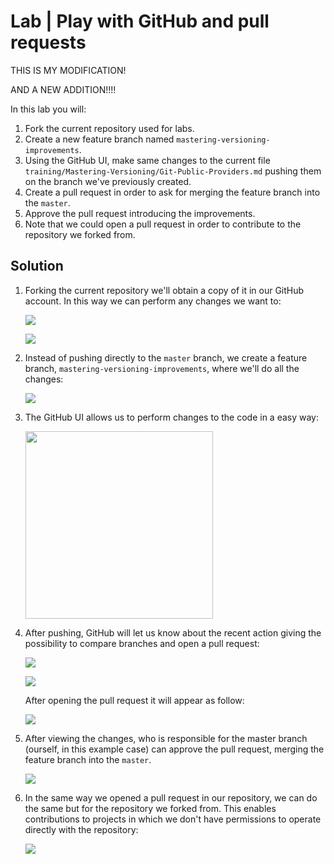 # Lab | Play with GitHub and pull requests

THIS IS MY MODIFICATION!

AND A NEW ADDITION!!!!

In this lab you will:

1. Fork the current repository used for labs.
2. Create a new feature branch named `mastering-versioning-improvements`.
3. Using the GitHub UI, make same changes to the current file
   `training/Mastering-Versioning/Git-Public-Providers.md`
   pushing them on the branch we've previously created.
4. Create a pull request in order to ask for merging the
   feature branch into the `master`.
5. Approve the pull request introducing the improvements.
6. Note that we could open a pull request in order to contribute
   to the repository we forked from.

## Solution

1. Forking the current repository we'll obtain a copy of it in our GitHub
   account. In this way we can perform any changes we want to:

   ![](images/Git-Public-Providers-Git-Fork.png)

   ![](images/Git-Public-Providers-Git-Forked-Repo.png)

2. Instead of pushing directly to the `master` branch, we create a feature
   branch, `mastering-versioning-improvements`, where we'll do all the changes:

   ![](images/Git-Public-Providers-Git-Branches.png)

3. The GitHub UI allows us to perform changes to the code in a easy way:

   <img src="images/Git-Public-Providers-Git-Commit.png" width="300">

4. After pushing, GitHub will let us know about the recent action giving
   the possibility to compare branches and open a pull request:

   ![](images/Git-Public-Providers-Git-PR-1.png)

   ![](images/Git-Public-Providers-Git-PR-2.png)

   After opening the pull request it will appear as follow:

   ![](images/Git-Public-Providers-Git-PR-3.png)

5. After viewing the changes, who is responsible for the master branch (ourself,
   in this example case) can approve the pull request, merging the feature
   branch into the `master`.

   ![](images/Git-Public-Providers-Git-Merged-PR.png)

6. In the same way we opened a pull request in our repository, we can do the
   same but for the repository we forked from. This enables contributions to
   projects in which we don't have permissions to operate directly with the
   repository:

   ![](images/Git-Public-Providers-Git-PR-Contributions.png)
